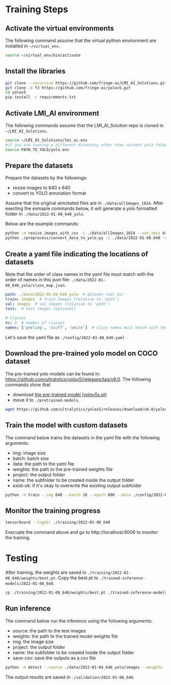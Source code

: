 # Training Steps
## Activate the virtual environments
The following command assume that the virtual python environment are installed in `~/virtual_env`.

```bash
source ~/virtual_env/bin/activate
```
## Install the libraries

```bash
git clone --recursive https://github.com/fringe-ai/LMI_AI_Solutions.git
git clone -b YJ https://github.com/fringe-ai/yolov5.git
cd yolov5
pip install -r requirements.txt
```
## Activate LMI_AI environment
The following commands assume that the LMI_AI_Solution repo is cloned in `~/LMI_AI_Solutions`.

```bash
source ~/LMI_AI_Solutions/lmi_ai.env
#if you are running a different directory other than current yolo folder
source PATH_TO_YOLO/yolo.env
```

## Prepare the datasets
Prepare the datasets by the followings:
- resize images to 640 x 640
- convert to YOLO annotation format

Assume that the original annotated files are in `./data/allImages_1024`. After execting the exmaple commands below, it will generate a yolo formatted folder in `./data/2022-01-08_640_yolo`.

Below are the example commands:
```bash
python -m resize_images_with_csv -i ./data/allImages_1024 --out_imsz 640,640 -o ./data/2022-01-08_640
python ./preprocess/convert_data_to_yolo.py -i ./data/2022-01-08_640 -o ./data/2022-01-08_640_yolo
```

## Create a yaml file indicating the locations of datasets
Note that the order of class names in the yaml file must match with the order of names in this json file: `./data/2022-01-08_640_yolo/class_map.json`.
```yaml
path: ./data/2022-01-04_640_yolo  # dataset root dir
train: images  # train images (relative to 'path')
val: images  # val images (relative to 'path')
test:  # test images (optional)
 
# Classes
nc: 3  # number of classes
names: ['peeling', 'scuff', 'white']  # class names must match with the names in class_map.json
```
Let's save the yaml file as `./config/2022-01-08_640.yaml`

## Download the pre-trained yolo model on COCO dataset
The pre-trained yolo models can be found in: https://github.com/ultralytics/yolov5/releases/tag/v6.0. 
The following commands show that 
- download [the pre-trained model (yolov5s.pt)](https://github.com/ultralytics/yolov5/releases/download/v6.0/yolov5s.pt)
- move it to `./pretrained-models`.

```bash
wget https://github.com/ultralytics/yolov5/releases/download/v6.0/yolov5s.pt -P ./pretrained-models
```

## Train the model with custom datasets
The command below trains the datasets in the yaml file with the following arguments:
- img: image size
- batch: batch size
- data: the path to the yaml file
- weights: the path to the pre-trained weights file
- project: the output folder
- name: the subfolder to be created inside the output folder
- exist-ok: if it's okay to overwrite the existing output subfolder

```bash
python -m train --img 640 --batch 16 --epoch 600 --data ./config/2022-01-08_640.yaml --weights ./pretrained-models/yolov5s.pt --project ./training --name 2022-01-08_640 --exist-ok
```

## Monitor the training progress
```bash
tensorboard --logdir ./training/2022-01-08_640
```
Execuate the command above and go to http://localhost:6006 to monitor the training.



# Testing
After training, the weights are saved in `./training/2022-01-08_640/weights/best.pt`. Copy the best.pt to `./trained-inference-models/2022-01-08_640`.

```bash
cp ./training/2022-01-08_640/weights/best.pt ./trained-inference-models/2022-01-08_640
```

## Run inference
The command below run the inference using the following arguments:
- source: the path to the test images
- weights: the path to the trained model weights file
- img: the image size
- project: the output folder
- name: the subfolder to be created inside the output folder
- save-csv: save the outputs as a csv file

```bash
python -m detect --source ./data/2022-01-04_640_yolo/images --weights ./trained-inference-models/2022-01-05_640/best.pt --img 640 --project ./validation --name 2022-01-08_640 --save-csv
```
The output results are saved in `./validation/2022-01-08_640`.
